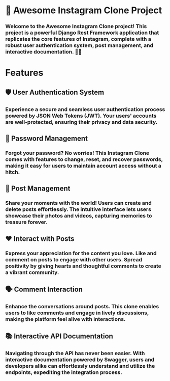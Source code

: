 # 🚀 Awesome Instagram Clone Project

### Welcome to the Awesome Instagram Clone project! This project is a powerful Django Rest Framework application that replicates the core features of Instagram, complete with a robust user authentication system, post management, and interactive documentation. 📸✨

# Features
## 🛡️ User Authentication System
### Experience a secure and seamless user authentication process powered by JSON Web Tokens (JWT). Your users' accounts are well-protected, ensuring their privacy and data security.

## 🔑 Password Management
### Forgot your password? No worries! This Instagram Clone comes with features to change, reset, and recover passwords, making it easy for users to maintain account access without a hitch.

## 📝 Post Management
### Share your moments with the world! Users can create and delete posts effortlessly. The intuitive interface lets users showcase their photos and videos, capturing memories to treasure forever.

## ❤️ Interact with Posts
### Express your appreciation for the content you love. Like and comment on posts to engage with other users. Spread positivity by giving hearts and thoughtful comments to create a vibrant community.

## 🗣️ Comment Interaction
### Enhance the conversations around posts. This clone enables users to like comments and engage in lively discussions, making the platform feel alive with interactions.

## 📚 Interactive API Documentation
### Navigating through the API has never been easier. With interactive documentation powered by Swagger, users and developers alike can effortlessly understand and utilize the endpoints, expediting the integration process.
